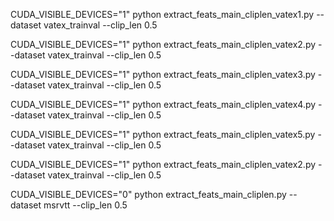 
CUDA_VISIBLE_DEVICES="1" python extract_feats_main_cliplen_vatex1.py --dataset vatex_trainval --clip_len 0.5


CUDA_VISIBLE_DEVICES="1" python extract_feats_main_cliplen_vatex2.py --dataset vatex_trainval --clip_len 0.5


CUDA_VISIBLE_DEVICES="1" python extract_feats_main_cliplen_vatex3.py --dataset vatex_trainval --clip_len 0.5


CUDA_VISIBLE_DEVICES="1" python extract_feats_main_cliplen_vatex4.py --dataset vatex_trainval --clip_len 0.5


CUDA_VISIBLE_DEVICES="1" python extract_feats_main_cliplen_vatex5.py --dataset vatex_trainval --clip_len 0.5


CUDA_VISIBLE_DEVICES="1" python extract_feats_main_cliplen_vatex2.py --dataset vatex_trainval --clip_len 0.5



CUDA_VISIBLE_DEVICES="0" python extract_feats_main_cliplen.py --dataset msrvtt --clip_len 0.5

